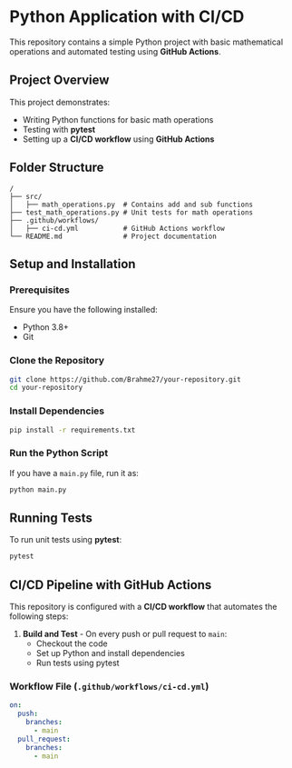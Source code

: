 # Python Application with CI/CD

This repository contains a simple Python project with basic mathematical operations and automated testing using **GitHub Actions**.

## Project Overview
This project demonstrates:
- Writing Python functions for basic math operations
- Testing with **pytest**
- Setting up a **CI/CD workflow** using **GitHub Actions**

## Folder Structure
```
/
├── src/
│   ├── math_operations.py  # Contains add and sub functions
├── test_math_operations.py # Unit tests for math operations
├── .github/workflows/
│   ├── ci-cd.yml           # GitHub Actions workflow
└── README.md               # Project documentation
```

## Setup and Installation

### Prerequisites
Ensure you have the following installed:
- Python 3.8+
- Git

### Clone the Repository
```sh
git clone https://github.com/Brahme27/your-repository.git
cd your-repository
```

### Install Dependencies
```sh
pip install -r requirements.txt
```

### Run the Python Script
If you have a `main.py` file, run it as:
```sh
python main.py
```

## Running Tests
To run unit tests using **pytest**:
```sh
pytest
```

## CI/CD Pipeline with GitHub Actions
This repository is configured with a **CI/CD workflow** that automates the following steps:
1. **Build and Test** - On every push or pull request to `main`:
   - Checkout the code
   - Set up Python and install dependencies
   - Run tests using pytest

### Workflow File (`.github/workflows/ci-cd.yml`)
```yaml
on:
  push:
    branches:
      - main
  pull_request:
    branches:
      - main
```

